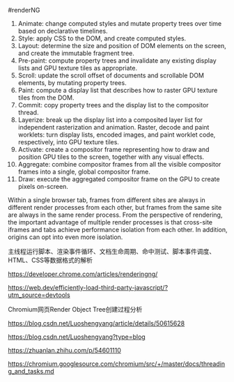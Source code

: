 #renderNG
1. Animate: change computed styles and mutate property trees over time based on declarative timelines.
2. Style: apply CSS to the DOM, and create computed styles.
3. Layout: determine the size and position of DOM elements on the screen, and create the immutable fragment tree.
5. Pre-paint: compute property trees and invalidate any existing display lists and GPU texture tiles as appropriate.
6. Scroll: update the scroll offset of documents and scrollable DOM elements, by mutating property trees.
7. Paint: compute a display list that describes how to raster GPU texture tiles from the DOM.
8. Commit: copy property trees and the display list to the compositor thread.
9. Layerize: break up the display list into a composited layer list for independent rasterization and animation.
Raster, decode and paint worklets: turn display lists, encoded images, and paint worklet code, respectively, into GPU texture tiles.
10. Activate: create a compositor frame representing how to draw and position GPU tiles to the screen, together with any visual effects.
11. Aggregate: combine compositor frames from all the visible compositor frames into a single, global compositor frame.
12. Draw: execute the aggregated compositor frame on the GPU to create pixels on-screen.


Within a single browser tab, frames from different sites are always in different render processes from each other, but frames from the same site are always in the same render process. From the perspective of rendering, the important advantage of multiple render processes is that cross-site iframes and tabs achieve performance isolation from each other. In addition, origins can opt into even more isolation.



主线程运行脚本、渲染事件循环、文档生命周期、命中测试、脚本事件调度、HTML、CSS等数据格式的解析


https://developer.chrome.com/articles/renderingng/

https://web.dev/efficiently-load-third-party-javascript/?utm_source=devtools



Chromium网页Render Object Tree创建过程分析

https://blog.csdn.net/Luoshengyang/article/details/50615628

https://blog.csdn.net/Luoshengyang?type=blog

https://zhuanlan.zhihu.com/p/54601110

https://chromium.googlesource.com/chromium/src/+/master/docs/threading_and_tasks.md